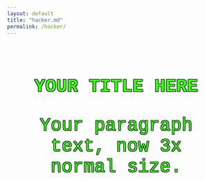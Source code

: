 ```yaml
---
layout: default
title: "hacker.md"
permalink: /hacker/
---
```


<style>
  body {
    background-image: url('https://i.pinimg.com/originals/8b/86/5d/8b865ddcb9bb441b73db346574214f49.gif');
    background-repeat: repeat;
    margin: 0;
  }
</style>


<style>
  .hacker-text {
    font-family: 'Courier New', monospace;
    color: #39FF14;
    text-align: center;
    text-shadow: 
      -1px -1px 0 #000,
      1px -1px 0 #000,
      -1px 1px 0 #000,
      1px 1px 0 #000;
  }

  /* Scale BOTH elements 3x their default sizes */
  .hacker-text.h1 {
    font-size: 3em; /* Default <h1> is ~2em, so this makes it ~6x normal text */
  }
  .hacker-text.p {
    font-size: 3em; /* Default <p> is 1em, so this triples it */
  }

  /* Container (unchanged) */
  .text-container {
    max-width: 800px;
    margin: 0 auto;
    padding: 20px;
  }
</style>

<div class="text-container">
  <h1 class="hacker-text h1">YOUR TITLE HERE</h1>  <!-- Now 3x larger than default <h1> -->
  <p class="hacker-text p">Your paragraph text, now 3x normal size.</p>  <!-- 3x default <p> -->
</div>